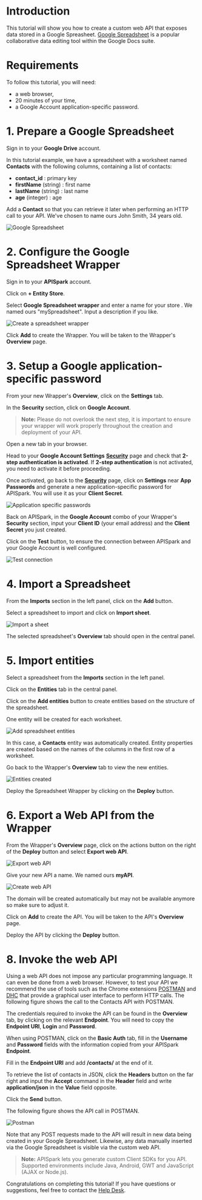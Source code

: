 # Introduction

This tutorial will show you how to create a custom web API that exposes data stored in a Google Spreasheet. <a href="
http://docs.google.com/" target="_blank">Google Spreadsheet</a> is a popular collaborative data editing tool within the Google Docs suite.

# Requirements

To follow this tutorial, you will need:

*   a web browser,
*   20 minutes of your time,
*   a Google Account application-specific password.

# 1. Prepare a Google Spreadsheet

Sign in to your **Google Drive** account.

In this tutorial example, we have a spreadsheet with a worksheet named **Contacts** with the following columns, containing a list of contacts:

*   **contact_id** : primary key
*   **firstName** (string) : first name
*   **lastName** (string) : last name
*   **age** (integer) : age

Add a **Contact** so that you can retrieve it later when performing an HTTP call to your API.
We've chosen to name ours John Smith, 34 years old.

![Google Spreadsheet](images/google-spreadsheet.jpg "Google Spreadsheet")

# 2. Configure the Google Spreadsheet Wrapper

Sign in to your **APISpark** account.

Click on **+ Entity Store**.

Select **Google Spreadsheet wrapper** and enter a name for your store . We named ours "mySpreadsheet". Input a description if you like.

![Create a spreadsheet wrapper](images/create-spreadsheet-wrapper.png "Create a spreadsheet wrapper")

Click **Add** to create the Wrapper. You will be taken to the Wrapper's **Overview** page.

# 3. Setup a Google application-specific password

From your new Wrapper's **Overview**, click on the **Settings** tab.

In the **Security** section, click on **Google Account**.

>**Note:** Please do not overlook the next step, it is important to ensure your wrapper will work properly throughout the creation and deployment of your API.

Open a new tab in your browser.

Head to your **Google Account Settings** <a href="
https://www.google.com/settings/security?hl=en" target="_blank">**Security**</a> page and check that **2-step authentication is activated**. If **2-step authentication** is not activated, you need to activate it before proceeding.

Once activated, go back to the <a href="
https://www.google.com/settings/security?hl=en" target="_blank">**Security**</a> page, click on **Settings** near **App Passwords** and generate a new application-specific password for APISpark. You will use it as your **Client Secret**.

![Application specific passwords](images/google-app-password.png "Application specific passwords")

Back on APISpark, in the **Google Account** combo of your Wrapper's **Security** section, input your **Client ID** (your email address) and the **Client Secret** you just created.

Click on the **Test** button, to ensure the connection between APISpark and your Google Account is well configured.

![Test connection](images/enter-google-account.png "Test connection")

# 4. Import a Spreadsheet

From the **Imports** section in the left panel, click on the **Add** button.

Select a spreadsheet to import and click on **Import sheet**.

![Import a sheet](images/import-sheet.jpg "Import a sheet")

The selected spreadsheet's **Overview** tab should open in the central panel.

# 5. Import entities

Select a spreadsheet from the **Imports** section in the left panel.

Click on the **Entities** tab in the central panel.

Click on the **Add entities** button to create entities based on the structure of the spreadsheet.

One entity will be created for each worksheet.

![Add spreadsheet entities](images/add-spreadsheet-entities.png "Add spreadsheet entities")

In this case, a **Contacts** entity was automatically created. Entity properties are created based on the names of the columns in the first row of a worksheet.

Go back to the Wrapper's **Overview** tab to view the new entities.

![Entities created](images/new-spreadsheet-entities.png "Entities created")

Deploy the Spreadsheet Wrapper by clicking on the **Deploy** button.


# 6. Export a Web API from the Wrapper

From the Wrapper's **Overview** page, click on the actions button on the right of the **Deploy** button and select **Export web API**.

![Export web API](images/export-api-from-spreadsheet.png "Export web API")

Give your new API a name. We named ours **myAPI**.

![Create web API](images/create-spreadsheet-api.png "Create web API")

The domain will be created automatically but may not be available anymore so make sure to adjust it.

Click on **Add** to create the API. You will be taken to the API's **Overview** page.

Deploy the API by clicking the **Deploy** button.

# 8. Invoke the web API

Using a web API does not impose any particular programming language.
It can even be done from a web browser. However, to test your API we recommend the use of tools such as the Chrome extensions
<a href="
https://chrome.google.com/webstore/detail/postman-rest-client/fdmmgilgnpjigdojojpjoooidkmcomcm?utm_source=chrome-ntp-icon" target="_blank">POSTMAN</a> and <a href="
http://sprintapi.com/dhcs.html" target="_blank">DHC</a> that provide a graphical user interface to perform HTTP calls. The following figure shows the call to the Contacts API with POSTMAN.


The credentials required to invoke the API can be found in the **Overview** tab, by clicking on the relevant **Endpoint**.
You will need to copy the **Endpoint URI**, **Login** and **Password**.

When using POSTMAN, click on the **Basic Auth** tab, fill in the **Username** and **Password** fields with the information copied from your APISpark **Endpoint**.


Fill in the **Endpoint URI** and add **/contacts/** at the end of it.

To retrieve the list of contacts in JSON, click the **Headers** button on the far right and input the **Accept** command in the **Header** field and write **application/json** in the **Value** field opposite.

Click the **Send** button.

The following figure shows the API call in POSTMAN.

![Postman](images/postman-gsheet.jpg "Postman")

Note that any POST requests made to the API will result in new data being created in your Google Spreadsheet. Likewise, any data manually inserted via the Google Spreadsheet is visible via the custom web API.

>**Note:** APISpark lets you generate custom Client SDKs for you API. Supported environments include Java, Android, GWT and JavaScript (AJAX or Node.js).

Congratulations on completing this tutorial! If you have questions or suggestions, feel free to contact the [Help Desk](http://support.apispark.com/).
